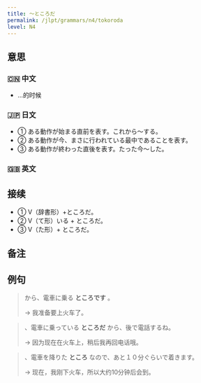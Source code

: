 ```yaml
---
title: 〜ところだ
permalink: /jlpt/grammars/n4/tokoroda
level: N4
---
```


## 意思

### 🇨🇳 中文

- …的时候

### 🇯🇵 日文

- ① ある動作が始まる直前を表す。これから〜する。
- ② ある動作が今、まさに行われている最中であることを表す。
- ③ ある動作が終わった直後を表す。たった今〜した。

### 🇬🇧 英文


## 接续

- ① V（辞書形）+ところだ。
- ② V（て形）いる + ところだ。
- ③ V（た形）+ ところだ。

## 备注


## 例句

> から、電車に乗る **ところです** 。
>
> → 我准备要上火车了。

> 、電車に乗っている **ところだ** から、後で電話するね。
>
> → 因为现在在火车上，稍后我再回电话哦。

> 、電車を降りた **ところ** なので、あと１０分ぐらいで着きます。
>
> → 现在，我刚下火车，所以大约10分钟后会到。

